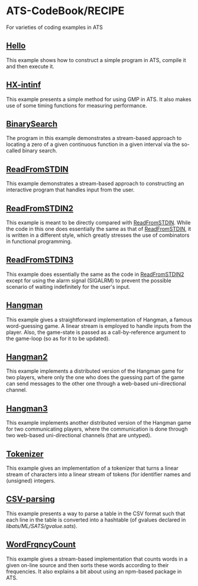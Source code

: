 # ATS-CodeBook/RECIPE

For varieties of coding examples in ATS

## [Hello](./Hello)

This example shows how to construct a simple program in ATS, compile
it and then execute it.

## [HX-intinf](./HX-intinf)

This example presents a simple method for using GMP in ATS.
It also makes use of some timing functions for measuring performance.

## [BinarySearch](./BinarySearch)

The program in this example demonstrates a stream-based approach to
locating a zero of a given continuous function in a given interval via
the so-called binary search.

## [ReadFromSTDIN](./ReadFromSTDIN)

This example demonstrates a stream-based approach to constructing an
interactive program that handles input from the user.

## [ReadFromSTDIN2](./ReadFromSTDIN2)

This example is meant to be directly compared with
[ReadFromSTDIN](./ReadFromSTDIN). While the code in this one does
essentially the same as that of [ReadFromSTDIN](./ReadFromSTDIN), it
is written in a different style, which greatly stresses the use of
combinators in functional programming.

## [ReadFromSTDIN3](./ReadFromSTDIN3)

This example does essentially the same as the code in
[ReadFromSTDIN2](./ReadFromSTDIN2) except for using the alarm signal
(SIGALRM) to prevent the possible scenario of waiting indefinitely for
the user's input.

## [Hangman](./Hangman)

This example gives a straightforward implementation of Hangman, a
famous word-guessing game. A linear stream is employed to handle inputs
from the player. Also, the game-state is passed as a call-by-reference
argument to the game-loop (so as for it to be updated).
  
## [Hangman2](./Hangman2)

This example implements a distributed version of the Hangman game for
two players, where only the one who does the guessing part of the game
can send messages to the other one through a web-based uni-directional
channel.
  
## [Hangman3](./Hangman3)

This example implements another distributed version of the Hangman
game for two communicating players, where the communication is done
through two web-based uni-directional channels (that are untyped).
  
## [Tokenizer](./Tokenizer)

This example gives an implementation of a tokenizer that turns a
linear stream of characters into a linear stream of tokens (for
identifier names and (unsigned) integers.
  
## [CSV-parsing](./CSV-parsing)

This example presents a way to parse a table in the
CSV format such that each line in the table is converted into
a hashtable (of gvalues declared in *libats/ML/SATS/gvalue.sats*).
  
## [WordFrqncyCount](./WordFrqncyCount)

This example gives a stream-based implementation that counts words in
a given on-line source and then sorts these words according to their
frequencies. It also explains a bit about using an npm-based package
in ATS.

